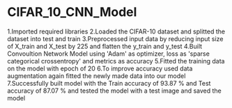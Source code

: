 # CIFAR_10_CNN_Model
1.Imported required libraries 2.Loaded the CIFAR-10 dataset and splitted the dataset into test and train 3.Preprocessed input data by reducing input size of X_train and X_test by 225  and flatten the y_train and y_test   4.Built Convoultion Network Model using 'Adam' as optimizer, loss as 'sparse categorical crossentropy' and metrics as accuracy 5.Fitted the training data on the model with epoch of 20 6.To improve accuracy used data augmentation again fitted the newly made data into our model 7.Successfully built model with the Train accuracy of 93.87 % and Test accuracy of 87.07 % and tested the model with a test image  and saved the model
